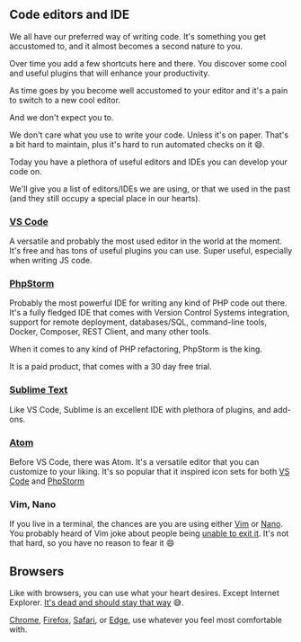 ## Code editors and IDE

We all have our preferred way of writing code. It's something you get accustomed to, and it almost becomes a second nature to you.


Over time you add a few shortcuts here and there. You discover some cool and useful plugins that will enhance your productivity.


As time goes by you become well accustomed to your editor and it's a pain to switch to a new cool editor.

And we don't expect you to.

We don't care what you use to write your code. Unless it's on paper. That's a bit hard to maintain, plus it's hard to run automated checks on it 😄.

Today you have a plethora of useful editors and IDEs you can develop your code on.

We'll give you a list of editors/IDEs we are using, or that we used in the past (and they still occupy a special place in our hearts).

### [VS Code](https://code.visualstudio.com/)

A versatile and probably the most used editor in the world at the moment. It's free and has tons of useful plugins you can use. Super useful, especially when writing JS code.

### [PhpStorm](https://www.jetbrains.com/phpstorm/)

Probably the most powerful IDE for writing any kind of PHP code out there. It's a fully fledged IDE that comes with Version Control Systems integration, support for remote deployment, databases/SQL, command-line tools, Docker, Composer, REST Client, and many other tools.

When it comes to any kind of PHP refactoring, PhpStorm is the king.

It is a paid product, that comes with a 30 day free trial.

### [Sublime Text](https://www.sublimetext.com/)

Like VS Code, Sublime is an excellent IDE with plethora of plugins, and add-ons.

 ### [Atom](https://atom.io/)

Before VS Code, there was Atom. It's a versatile editor that you can customize to your liking. It's so popular that it inspired icon sets for both [VS Code](https://marketplace.visualstudio.com/items?itemName=emroussel.atom-icons) and [PhpStorm](https://plugins.jetbrains.com/plugin/10044-atom-material-icons)

 ### Vim, Nano
If you live in a terminal, the chances are you are using either [Vim](https://www.vim.org/) or [Nano](https://en.wikipedia.org/wiki/GNU_nano). You probably heard of Vim joke about people being [unable to exit it](https://stackoverflow.com/q/11828270/629127). It's not that hard, so you have no reason to fear it 😄

## Browsers

Like with browsers, you can use what your heart desires. Except Internet Explorer. [It's dead and should stay that way](https://docs.microsoft.com/en-us/lifecycle/announcements/internet-explorer-11-end-of-support) 😅.

[Chrome](https://www.google.com/chrome/), [Firefox](https://www.mozilla.org/en-US/firefox/new/), [Safari](https://www.apple.com/safari/), or [Edge](https://www.microsoft.com/en-us/edge), use whatever you feel most comfortable with.